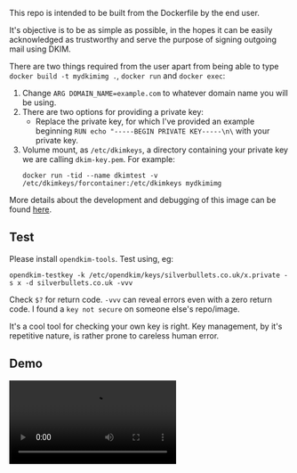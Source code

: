 This repo is intended to be built from the Dockerfile by the end user.

It's objective is to be as simple as possible, in the hopes it can be easily acknowledged as trustworthy and serve the purpose of signing outgoing mail using DKIM.

There are two things required from the user apart from being able to type `docker build -t mydkimimg .`, `docker run` and `docker exec`:

1. Change `ARG DOMAIN_NAME=example.com` to whatever domain name you will be using.
2. There are two options for providing a private key:
    - Replace the private key, for which I've provided an example beginning `RUN echo "-----BEGIN PRIVATE KEY-----\n\` with your private key.
3. Volume mount, as `/etc/dkimkeys`, a directory containing your private key we are calling `dkim-key.pem`. For example:
    ```shell
    docker run -tid --name dkimtest -v /etc/dkimkeys/forcontainer:/etc/dkimkeys mydkimimg
    ```

More details about the development and debugging of this image can be found [here](https://silverbullets/ci-cd/containerising-postfix-with-opendkim).

## Test

Please install `opendkim-tools`. Test using, eg:

```shell
opendkim-testkey -k /etc/opendkim/keys/silverbullets.co.uk/x.private -s x -d silverbullets.co.uk -vvv
```

Check `$?` for return code. `-vvv` can reveal errors even with a zero return code. I found a `key not secure` on someone else's repo/image.

It's a cool tool for checking your own key is right. Key management, by it's repetitive nature, is rather prone to careless human error.

## Demo

<video src="https://user-images.githubusercontent.com/25666053/196518942-1ad4d7bc-0560-4ef4-8556-25fc5314f236.mp4"></video>
